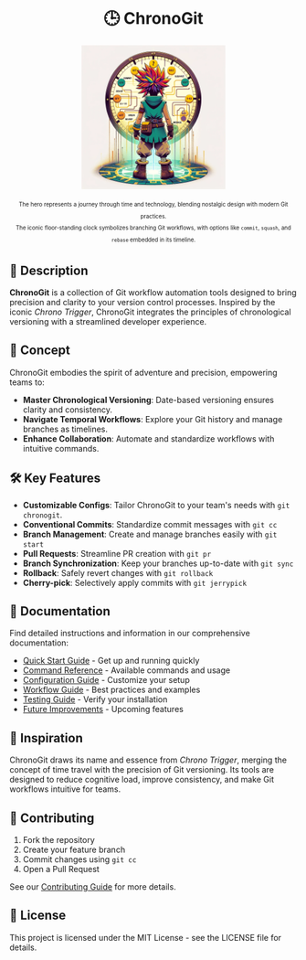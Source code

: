 <div align="center">

# 🕒 ChronoGit

<img src="assets/chronogit-hero.png" alt="ChronoGit Logo" width="50%">  

<br/>

<sub><sup>
The hero represents a journey through time and technology, blending nostalgic design with modern Git practices.  
</sup></sub>
<sub><sup>
The iconic floor-standing clock symbolizes branching Git workflows, with options like `commit`, `squash`, and `rebase` embedded in its timeline.
</sup></sub>

</div>

## 📝 Description

**ChronoGit** is a collection of Git workflow automation tools designed to bring precision and clarity to your version control processes. Inspired by the iconic *Chrono Trigger*, ChronoGit integrates the principles of chronological versioning with a streamlined developer experience.

## 🚀 Concept

ChronoGit embodies the spirit of adventure and precision, empowering teams to:

- **Master Chronological Versioning**: Date-based versioning ensures clarity and consistency.
- **Navigate Temporal Workflows**: Explore your Git history and manage branches as timelines.
- **Enhance Collaboration**: Automate and standardize workflows with intuitive commands.

## 🛠️ Key Features

- **Customizable Configs**: Tailor ChronoGit to your team's needs with `git chronogit`. 
- **Conventional Commits**: Standardize commit messages with `git cc`
- **Branch Management**: Create and manage branches easily with `git start`
- **Pull Requests**: Streamline PR creation with `git pr`
- **Branch Synchronization**: Keep your branches up-to-date with `git sync`
- **Rollback**: Safely revert changes with `git rollback`
- **Cherry-pick**: Selectively apply commits with `git jerrypick`

## 📂 Documentation

Find detailed instructions and information in our comprehensive documentation:

- [Quick Start Guide](docs/installation/README.md) - Get up and running quickly
- [Command Reference](docs/commands/README.md) - Available commands and usage
- [Configuration Guide](docs/configuration/README.md) - Customize your setup
- [Workflow Guide](docs/workflow/README.md) - Best practices and examples
- [Testing Guide](docs/testing/README.md) - Verify your installation
- [Future Improvements](docs/improvements/README.md) - Upcoming features

## 🌌 Inspiration

ChronoGit draws its name and essence from *Chrono Trigger*, merging the concept of time travel with the precision of Git versioning. Its tools are designed to reduce cognitive load, improve consistency, and make Git workflows intuitive for teams.

## 🤝 Contributing

1. Fork the repository
2. Create your feature branch
3. Commit changes using `git cc`
4. Open a Pull Request

See our [Contributing Guide](docs/workflow/contributing.md) for more details.

## 📄 License

This project is licensed under the MIT License - see the LICENSE file for details.
